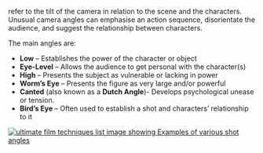 refer to the tilt of the camera in relation to the scene and the characters. Unusual camera angles can emphasise an action sequence, disorientate the audience, and suggest the relationship between characters.

The main angles are:

-   **Low** – Establishes the power of the character or object
-   **Eye-Level** – Allows the audience to get personal with the character(s)
-   **High** – Presents the subject as vulnerable or lacking in power
-   **Worm’s Eye** – Presents the figure as very large and/or powerful
-   **Canted** (also known as a **Dutch Angle**)- Develops psychological unease or tension.
-   **Bird’s Eye** – Often used to establish a shot and characters’ relationship to it

[![ultimate film techniques list image showing Examples of various shot angles](https://www.matrix.edu.au/wp-content/uploads/2020/06/English-Blog-Analyse-a-Cinematic-Text-Angle-Types.jpg)](https://www.matrix.edu.au/wp-content/uploads/2016/04/English-Blog-Analyse-a-Cinematic-Text-Angle-Types.jpg)